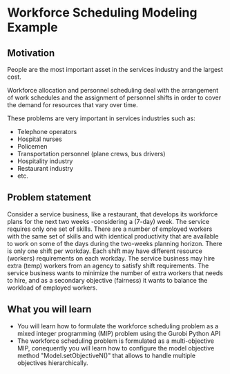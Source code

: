 # Workforce Scheduling Modeling Example

## Motivation
People are the most important asset in the services industry and the largest cost.

Workforce allocation and personnel scheduling deal with the arrangement of work schedules  and the assignment of personnel shifts in order to cover the demand 
for resources that vary over time.

These problems are very important in services industries such as:
* Telephone operators
* Hospital nurses
* Policemen
* Transportation personnel (plane crews, bus drivers)
* Hospitality industry
* Restaurant industry
* etc.

## Problem statement

Consider a service business, like a restaurant, that develops its workforce plans for the next two weeks -considering a (7-day) week. The service requires only 
one set of skills. There are a number of employed workers with the same set of skills and with identical productivity that are available to work on some of the 
days during the two-weeks planning horizon. There is only one shift per workday. Each shift may have different resource (workers) requirements on each workday. 
The service business may hire extra (temp) workers from an agency to satisfy shift requirements. The service business wants to minimize the number of extra 
workers that needs to hire, and as a secondary objective (fairness) it wants to balance the workload of employed workers.

## What you will learn

* You will learn how to formulate the workforce scheduling problem as a mixed integer programming (MIP) problem using the Gurobi Python API
* The workforce scheduling problem is formulated as a multi-objective MIP, conequently you will learn how to configure the model objective 
method "Model.setObjectiveN()" that allows to handle multiple objectives hierarchically.

